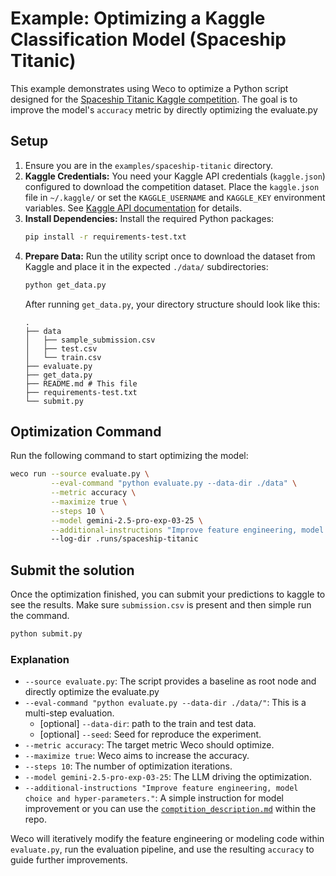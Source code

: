 # Example: Optimizing a Kaggle Classification Model (Spaceship Titanic)

This example demonstrates using Weco to optimize a Python script designed for the [Spaceship Titanic Kaggle competition](https://www.kaggle.com/competitions/spaceship-titanic/overview). The goal is to improve the model's `accuracy` metric by directly optimizing the evaluate.py

## Setup

1.  Ensure you are in the `examples/spaceship-titanic` directory.
2.  **Kaggle Credentials:** You need your Kaggle API credentials (`kaggle.json`) configured to download the competition dataset. Place the `kaggle.json` file in `~/.kaggle/` or set the `KAGGLE_USERNAME` and `KAGGLE_KEY` environment variables. See [Kaggle API documentation](https://github.com/Kaggle/kaggle-api#api-credentials) for details.
3.  **Install Dependencies:** Install the required Python packages:
    ```bash
    pip install -r requirements-test.txt
    ```
4.  **Prepare Data:** Run the utility script once to download the dataset from Kaggle and place it in the expected `./data/` subdirectories:
    ```bash
    python get_data.py
    ```
    After running `get_data.py`, your directory structure should look like this:
    ```
    .
    ├── data
    │   ├── sample_submission.csv
    │   ├── test.csv
    │   └── train.csv
    ├── evaluate.py
    ├── get_data.py
    ├── README.md # This file
    ├── requirements-test.txt
    └── submit.py
    ```

## Optimization Command

Run the following command to start optimizing the model:

```bash
weco run --source evaluate.py \
         --eval-command "python evaluate.py --data-dir ./data" \
         --metric accuracy \
         --maximize true \
         --steps 10 \
         --model gemini-2.5-pro-exp-03-25 \
         --additional-instructions "Improve feature engineering, model choice and hyper-parameters."
         --log-dir .runs/spaceship-titanic
```

## Submit the solution

Once the optimization finished, you can submit your predictions to kaggle to see the results. Make sure `submission.csv` is present and then simple run the command.

```bash
python submit.py
```

### Explanation

*   `--source evaluate.py`: The script provides a baseline as root node and directly optimize the evaluate.py
*   `--eval-command "python evaluate.py --data-dir ./data/"`: This is a multi-step evaluation.
    *   [optional] `--data-dir`: path to the train and test data.
    *   [optional] `--seed`: Seed for reproduce the experiment.
*   `--metric accuracy`: The target metric Weco should optimize.
*   `--maximize true`: Weco aims to increase the accuracy.
*   `--steps 10`: The number of optimization iterations.
*   `--model gemini-2.5-pro-exp-03-25`: The LLM driving the optimization.
*   `--additional-instructions "Improve feature engineering, model choice and hyper-parameters."`: A simple instruction for model improvement or you can use the [`comptition_description.md`](./competition_description.md) within the repo.

Weco will iteratively modify the feature engineering or modeling code within `evaluate.py`, run the evaluation pipeline, and use the resulting `accuracy` to guide further improvements.